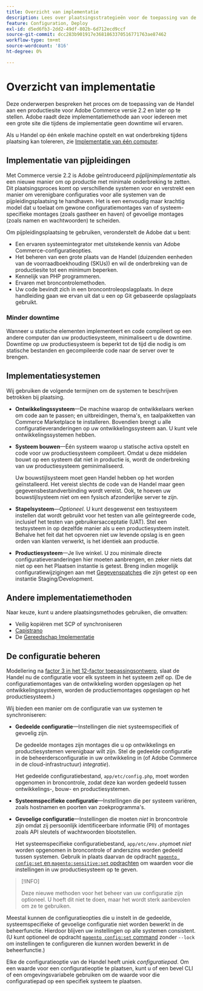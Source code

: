 ```yaml
---
title: Overzicht van implementatie
description: Lees over plaatsingsstrategieën voor de toepassing van de Handel.
feature: Configuration, Deploy
exl-id: d5ed6fb3-2dd2-49df-802b-6d712ecd9ccf
source-git-commit: dcc283b901917e3681863370516771763ae87462
workflow-type: tm+mt
source-wordcount: '816'
ht-degree: 0%

---
```


# Overzicht van implementatie

Deze onderwerpen bespreken het proces om de toepassing van de Handel aan een productiesite voor Adobe Commerce versie 2.2 en later op te stellen. Adobe raadt deze implementatiemethode aan voor iedereen met een grote site die tijdens de implementatie geen downtime wil ervaren.

Als u Handel op één enkele machine opstelt en wat onderbreking tijdens plaatsing kan tolereren, zie [Implementatie van één computer](../deployment/single-machine.md).

## Implementatie van pijpleidingen

Met Commerce versie 2.2 is Adobe geïntroduceerd _pijplijnimplementatie_ als een nieuwe manier om op productie met minimale onderbreking te zetten. Dit plaatsingsproces komt op verschillende systemen voor en verstrekt een manier om verenigbare configuraties voor alle systemen van de pijpleidingsplaatsing te handhaven. Het is een eenvoudig maar krachtig model dat u toelaat om gewone configuratiemontages van of systeem-specifieke montages (zoals gastheer en haven) of gevoelige montages (zoals namen en wachtwoorden) te scheiden.

Om pijpleidingsplaatsing te gebruiken, veronderstelt de Adobe dat u bent:

- Een ervaren systeemintegrator met uitstekende kennis van Adobe Commerce-configuratieopties.
- Het beheren van een grote plaats van de Handel (duizenden eenheden van de voorraadboekhouding (SKUs)) en wil de onderbreking van de productiesite tot een minimum beperken.
- Kennelijk van PHP programmeren.
- Ervaren met broncontrolemethoden.
- Uw code bevindt zich in een broncontroleopslagplaats. In deze handleiding gaan we ervan uit dat u een op Git gebaseerde opslagplaats gebruikt.

### Minder downtime

Wanneer u statische elementen implementeert en code compileert op een andere computer dan uw productiesysteem, minimaliseert u de downtime. Downtime op uw productiesysteem is beperkt tot de tijd die nodig is om statische bestanden en gecompileerde code naar de server over te brengen.

## Implementatiesystemen

Wij gebruiken de volgende termijnen om de systemen te beschrijven betrokken bij plaatsing.

- **Ontwikkelingssysteem**—De machine waarop de ontwikkelaars werken om code aan te passen; en uitbreidingen, thema&#39;s, en taalpakketten van Commerce Marketplace te installeren. Bovendien brengt u alle configuratieveranderingen op uw ontwikkelingssysteem aan. U kunt vele ontwikkelingssystemen hebben.

- **Systeem bouwen**—Één systeem waarop u statische activa opstelt en code voor uw productiesysteem compileert. Omdat u deze middelen bouwt op een systeem dat niet in productie is, wordt de onderbreking van uw productiesysteem geminimaliseerd.

  Uw bouwstijlsysteem moet geen Handel hebben op het worden geïnstalleerd. Het vereist slechts de code van de Handel maar geen gegevensbestandverbinding wordt vereist. Ook, te hoeven uw bouwstijlsysteem niet om een fysisch afzonderlijke server te zijn.

- **Stapelsysteem**—_Optioneel_. U kunt desgewenst een testsysteem instellen dat wordt gebruikt voor het testen van alle geïntegreerde code, inclusief het testen van gebruikersacceptatie (UAT). Stel een testsysteem in op dezelfde manier als u een productiesysteem instelt. Behalve het feit dat het opvoeren niet uw levende opslag is en geen orden van klanten verwerkt, is het identiek aan productie.

- **Productiesysteem**—Je live winkel. U zou minimale directe configuratieveranderingen hier moeten aanbrengen, en zeker niets dat niet op een het Plaatsen instantie is getest. Breng indien mogelijk configuratiewijzigingen aan met [Gegevenspatches](https://developer.adobe.com/commerce/php/development/components/declarative-schema/patches/) die zijn getest op een instantie Staging/Development.

## Andere implementatiemethoden

Naar keuze, kunt u andere plaatsingsmethodes gebruiken, die omvatten:

- Veilig kopiëren met SCP of synchroniseren
- [Capistrano](https://capistranorb.com/documentation/overview/what-is-capistrano)
- De [Gereedschap Implementatie](https://deployer.org/)

## De configuratie beheren

Modellering na [factor 3 in het 12-factor toepassingsontwerp](https://12factor.net/config), slaat de Handel nu de configuratie voor elk systeem in het systeem zelf op. (De de configuratiemontages van de ontwikkeling worden opgeslagen op het ontwikkelingssysteem, worden de productiemontages opgeslagen op het productiesysteem.)

Wij bieden een manier om de configuratie van uw systemen te synchroniseren:

- **Gedeelde configuratie**—Instellingen die niet systeemspecifiek of gevoelig zijn.

  De gedeelde montages zijn montages die u op ontwikkelings en productiesystemen verenigbaar wilt zijn. Stel de gedeelde configuratie in de beheerdersconfiguratie in uw ontwikkeling in (of Adobe Commerce in de cloud-infrastructuur) _integratie_).

  Het gedeelde configuratiebestand, `app/etc/config.php`, moet worden opgenomen in broncontrole, zodat deze kan worden gedeeld tussen ontwikkelings-, bouw- en productiesystemen.

- **Systeemspecifieke configuratie**—Instellingen die per systeem variëren, zoals hostnamen en poorten van zoekprogramma&#39;s.

- **Gevoelige configuratie**—Instellingen die moeten _niet_ in broncontrole zijn omdat zij persoonlijk identificeerbare informatie (PII) of montages zoals API sleutels of wachtwoorden blootstellen.

  Het systeemspecifieke configuratiebestand, `app/etc/env.php`moet _niet_ worden opgenomen in broncontrole of anderszins worden gedeeld tussen systemen. Gebruik in plaats daarvan de opdracht [`magento config:set` en `magento:sensitive:set` opdrachten](../cli/set-configuration-values.md) om waarden voor die instellingen in uw productiesysteem op te geven.

>[!INFO]
>
>Deze nieuwe methoden voor het beheer van uw configuratie zijn optioneel. U hoeft dit niet te doen, maar het wordt sterk aanbevolen om ze te gebruiken.

Meestal kunnen de configuratieopties die u instelt in de gedeelde, systeemspecifieke of gevoelige configuratie niet worden bewerkt in de beheerfunctie. Hierdoor blijven uw instellingen op alle systemen consistent. (U kunt optioneel de opdracht [`magento config:set` command](../cli/set-configuration-values.md) zonder `--lock` om instellingen te configureren die kunnen worden bewerkt in de beheerfunctie.)

Elke de configuratieoptie van de Handel heeft uniek _configuratiepad_. Om een waarde voor een configuratieoptie te plaatsen, kunt u of een bevel CLI of een omgevingsvariabele gebruiken om de waarde voor die configuratiepad op een specifiek systeem te plaatsen.
